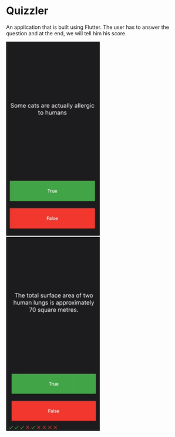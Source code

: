 # Quizzler
An application that is built using Flutter.
The user has to answer the question and at the end, we will tell him his score.

<img src="https://github.com/HosamAyoub/Photos/blob/main/Quizzler/1.png?raw=true" title = "First Question" width="255" height="528">				<img src="https://github.com/HosamAyoub/Photos/blob/main/Quizzler/2.png?raw=true" title = "Tenth Question" width="255" height="528">
